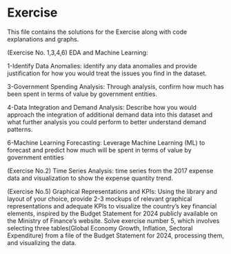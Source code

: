 # Exercise
This file contains the solutions for the Exercise along with code explanations and graphs.

(Exercise No. 1,3,4,6) EDA and Machine Learning:

1-Identify Data Anomalies: identify any data anomalies and provide justification for how you would treat the issues you find in the dataset.

3-Government Spending Analysis: Through analysis, confirm how much has been spent in terms of value by government entities.

4-Data Integration and Demand Analysis: Describe how you would approach the integration of additional demand data into this dataset and what further analysis you could perform to better understand demand patterns.

6-Machine Learning Forecasting: Leverage Machine Learning (ML) to forecast and predict how much will be spent in terms of value by government entities

(Exercise No.2) Time Series Analysis: time series from the 2017 expense data and visualization to show the expense quantity trend.

(Exercise No.5) Graphical Representations and KPIs: Using the library and layout of your choice, provide 2-3 mockups of relevant graphical representations and adequate KPIs to visualize the country’s key financial elements, inspired by the Budget Statement for 2024 publicly available on the Ministry of Finance’s website. Solve exercise number 5, which involves selecting three tables(Global Economy Growth, Inflation, Sectoral Expenditure) from a file of the Budget Statement for 2024, processing them, and visualizing the data.
